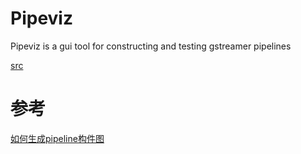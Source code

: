# Pipeviz

Pipeviz is a gui tool for constructing and testing gstreamer pipelines

[src](https://github.com/virinext/pipeviz)


# 参考

[如何生成pipeline构件图](https://blog.csdn.net/u013554213/article/details/98078955)
